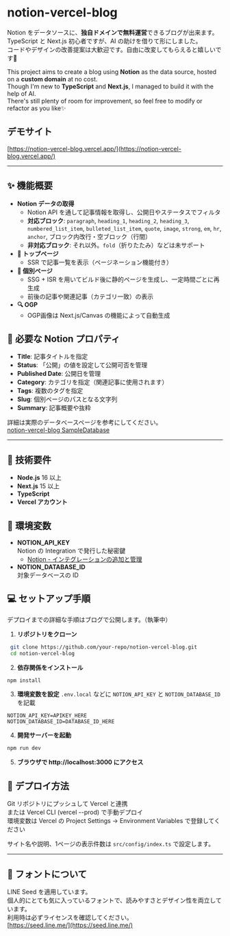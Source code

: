 # notion-vercel-blog

Notion をデータソースに、**独自ドメインで無料運営**できるブログが出来ます。  
TypeScript と Next.js 初心者ですが、AI の助けを借りて形にしました。  
コードやデザインの改善提案は大歓迎です。自由に改変してもらえると嬉しいです📖  

This project aims to create a blog using **Notion** as the data source, hosted on a **custom domain** at no cost.  
Though I'm new to **TypeScript** and **Next.js**, I managed to build it with the help of AI.  
There's still plenty of room for improvement, so feel free to modify or refactor as you like✨  

## デモサイト
[https://notion-vercel-blog.vercel.app/](https://notion-vercel-blog.vercel.app/)

---

## ✨ 機能概要

- **Notion データの取得**  
  - Notion API を通して記事情報を取得し、公開日やステータスでフィルタ  
  - **対応ブロック**: `paragraph`, `heading_1`, `heading_2`, `heading_3`, `numbered_list_item`, `bulleted_list_item`, `quote`, `image`, `strong`, `em`, `hr`, `anchor`, ブロック内改行・空ブロック（行間）  
  - **非対応ブロック**: それ以外。`fold`（折りたたみ）などは未サポート
- **🚀 トップページ**  
  - SSR で記事一覧を表示（ページネーション機能付き）
- **📖 個別ページ**  
  - SSG + ISR を用いてビルド後に静的ページを生成し、一定時間ごとに再生成  
  - 前後の記事や関連記事（カテゴリ一致）の表示
- **🔍 OGP**  
  - OGP画像は Next.js/Canvas の機能によって自動生成


## 📝 必要な Notion プロパティ

- **Title**: 記事タイトルを指定  
- **Status**: 「公開」の値を設定して公開可否を管理  
- **Published Date**: 公開日を管理  
- **Category**: カテゴリを指定（関連記事に使用されます）  
- **Tags**: 複数のタグを指定  
- **Slug**: 個別ページのパスとなる文字列  
- **Summary**: 記事概要や抜粋  

詳細は実際のデータベースページを参考にしてください。  
[notion-vercel-blog SampleDatabase](https://likelive.notion.site/1a50b819239d80c2a0b6d0e7a1490896?v=1a50b819239d80a7ba09000cb82c0b07)

---

## 🔧 技術要件
- **Node.js** 16 以上
- **Next.js** 15 以上
- **TypeScript**
- **Vercel アカウント**


## 🔑 環境変数

- **NOTION_API_KEY**  
  Notion の Integration で発行した秘密鍵  
  - [Notion - インテグレーションの追加と管理](https://www.notion.com/ja/help/add-and-manage-connections-with-the-api)
- **NOTION_DATABASE_ID**  
  対象データベースの ID


## 💻 セットアップ手順

デプロイまでの詳細な手順はブログで公開します。（執筆中）  

1. **リポジトリをクローン**  
  ```bash
   git clone https://github.com/your-repo/notion-vercel-blog.git
   cd notion-vercel-blog
  ```
2. **依存関係をインストール**
```bash
npm install
```
3. **環境変数を設定**
`.env.local` などに `NOTION_API_KEY` と `NOTION_DATABASE_ID` を記載  
```
NOTION_API_KEY=APIKEY_HERE
NOTION_DATABASE_ID=DATABASE_ID_HERE
```
4. **開発サーバーを起動**
```bash
npm run dev
```
5. **ブラウザで http://localhost:3000 にアクセス**

## 🚀 デプロイ方法
Git リポジトリにプッシュして Vercel と連携  
または Vercel CLI (vercel --prod) で手動デプロイ  
環境変数は Vercel の Project Settings → Environment Variables で登録してください  

サイト名や説明、1ページの表示件数は `src/config/index.ts` で設定します。  

---

## 🎨 フォントについて
LINE Seed を適用しています。  
個人的にとても気に入っているフォントで、読みやすさとデザイン性を両立しています。  
利用時は必ずライセンスを確認してください。  
[https://seed.line.me/](https://seed.line.me/)  

